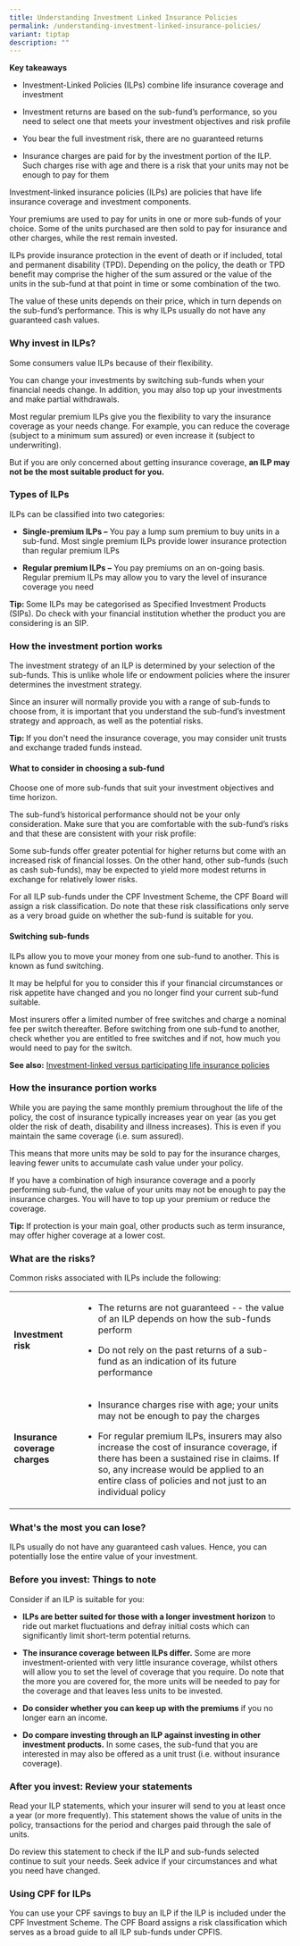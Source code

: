 ```yaml
---
title: Understanding Investment Linked Insurance Policies
permalink: /understanding-investment-linked-insurance-policies/
variant: tiptap
description: ""
---
```

<p><strong>Key takeaways</strong>
</p>
<ul data-tight="true" class="tight">
<li>
<p>Investment-Linked Policies (ILPs) combine life insurance coverage and
investment</p>
</li>
<li>
<p>Investment returns are based on the sub-fund’s performance, so you need
to select one that meets your investment objectives and risk profile</p>
</li>
<li>
<p>You bear the full investment risk, there are no guaranteed returns</p>
</li>
<li>
<p>Insurance charges are paid for by the investment portion of the ILP. Such
charges rise with age and there is a risk that your units may not be enough
to pay for them</p>
</li>
</ul>
<p>Investment-linked insurance policies (ILPs) are policies that have life
insurance coverage and investment components.</p>
<p>Your premiums are used to pay for units in one or more sub-funds of your
choice. Some of the units purchased are then sold to pay for insurance
and other charges, while the rest remain invested.</p>
<p>ILPs provide insurance protection in the event of death or if included,
total and permanent disability (TPD). Depending on the policy, the death
or TPD benefit may comprise the higher of the sum assured or the value
of the units in the sub-fund at that point in time or some combination
of the two.</p>
<p>The value of these units depends on their price, which in turn depends
on the sub-fund’s performance. This is why ILPs usually do not have any
guaranteed cash values.</p>
<h3><strong>Why invest in ILPs?</strong></h3>
<p>Some consumers value ILPs because of their flexibility.</p>
<p>You can change your investments by switching sub-funds when your financial
needs change. In addition, you may also top up your investments and make
partial withdrawals.</p>
<p>Most regular premium ILPs give you the flexibility to vary the insurance
coverage as your needs change. For example, you can reduce the coverage
(subject to a minimum sum assured) or even increase it (subject to underwriting).</p>
<p>But if you are only concerned about getting insurance coverage, <strong>an ILP may not be the most suitable product for you.</strong>
</p>
<h3><strong>Types of ILPs</strong></h3>
<p>ILPs can be classified into two categories:</p>
<ul data-tight="true" class="tight">
<li>
<p><strong>Single-premium ILPs –</strong> You pay a lump sum premium to buy
units in a sub-fund. Most single premium ILPs provide lower insurance protection
than regular premium ILPs</p>
</li>
<li>
<p><strong>Regular premium ILPs</strong>  <strong>–</strong> You pay premiums
on an on-going basis. Regular premium ILPs may allow you to vary the level
of insurance coverage you need</p>
</li>
</ul>
<p><strong>Tip: </strong>Some ILPs may be categorised as Specified Investment
Products (SIPs). Do check with your financial institution whether the product
you are considering is an SIP.</p>
<p></p>
<h3><strong>How the investment portion works</strong></h3>
<p>The investment strategy of an ILP is determined by your selection of the
sub-funds. This is unlike whole life or endowment policies where the insurer
determines the investment strategy.</p>
<p>Since an insurer will normally provide you with a range of sub-funds to
choose from, it is important that you understand the sub-fund’s investment
strategy and approach, as well as the potential risks.</p>
<p></p>
<p><strong>Tip: </strong>If you don't need the insurance coverage, you may
consider unit trusts and exchange traded funds instead.</p>
<p></p>
<h4><strong>What to consider in choosing a sub-fund</strong></h4>
<p>Choose one of more sub-funds that suit your investment objectives and
time horizon.</p>
<p>The sub-fund’s historical performance should not be your only consideration.
Make sure that you are comfortable with the sub-fund’s risks and that these
are consistent with your risk profile:</p>
<p>Some sub-funds offer greater potential for higher returns but come with
an increased risk of financial losses. On the other hand, other sub-funds
(such as cash sub-funds), may be expected to yield more modest returns
in exchange for relatively lower risks.</p>
<p>For all ILP sub-funds under the CPF Investment Scheme, the CPF Board will
assign a risk classification. Do note that these risk classifications only
serve as a very broad guide on whether the sub-fund is suitable for you.</p>
<h4><strong>Switching sub-funds</strong></h4>
<p>ILPs allow you to move your money from one sub-fund to another. This is
known as fund switching.</p>
<p>It may be helpful for you to consider this if your financial circumstances
or risk appetite have changed and you no longer find your current sub-fund
suitable.</p>
<p>Most insurers offer a limited number of free switches and charge a nominal
fee per switch thereafter. Before switching from one sub-fund to another,
check whether you are entitled to free switches and if not, how much you
would need to pay for the switch.</p>
<p><strong>See also:</strong>  <a href="https://team.dms.mas.gov.sg/sites/csi/consEdn/Comms/Website/Past%20Websites/2023/Offline%20Website/MON-241-PRD/www.moneysense.gov.sg/articles/2018/10/investment-linked-versus-participating-life-insurance-policies.html" rel="noopener noreferrer nofollow" target="_blank">Investment-linked versus participating life insurance policies</a>
</p>
<h3><strong>How the insurance portion works</strong></h3>
<p>While you are paying the same monthly premium throughout the life of the
policy, the cost of insurance typically increases year on year (as you
get older the risk of death, disability and illness increases). This is
even if you maintain the same coverage (i.e. sum assured).</p>
<p>This means that more units may be sold to pay for the insurance charges,
leaving fewer units to accumulate cash value under your policy.</p>
<p>If you have a combination of high insurance coverage and a poorly performing
sub-fund, the value of your units may not be enough to pay the insurance
charges. You will have to top up your premium or reduce the coverage.</p>
<p><strong>Tip: </strong>If protection is your main goal, other products
such as term insurance, may offer higher coverage at a lower cost.</p>
<h3><strong>What are the risks?</strong></h3>
<p>Common risks associated with ILPs include the following:</p>
<table style="minWidth: 50px">
<colgroup>
<col>
<col>
</colgroup>
<tbody>
<tr>
<td rowspan="1" colspan="1">
<p><strong>Investment risk</strong>
</p>
</td>
<td rowspan="1" colspan="1">
<ul data-tight="true" class="tight">
<li>
<p>The returns are not guaranteed -- the value of an ILP depends on how the
sub-funds perform</p>
</li>
<li>
<p>Do not rely on the past returns of a sub-fund as an indication of its
future performance</p>
</li>
</ul>
</td>
</tr>
<tr>
<td rowspan="1" colspan="1">
<p><strong>Insurance coverage charges</strong>
</p>
</td>
<td rowspan="1" colspan="1">
<ul data-tight="true" class="tight">
<li>
<p>Insurance charges rise with age; your units may not be enough to pay the
charges</p>
</li>
<li>
<p>For regular premium ILPs, insurers may also increase the cost of insurance
coverage, if there has been a sustained rise in claims. If so, any increase
would be applied to an entire class of policies and not just to an individual
policy</p>
</li>
</ul>
</td>
</tr>
</tbody>
</table>
<h3><strong>What's the most you can lose?</strong></h3>
<p>ILPs usually do not have any guaranteed cash values. Hence, you can potentially
lose the entire value of your investment.</p>
<h3><strong>Before you invest: Things to note</strong></h3>
<p>Consider if an ILP is suitable for you:</p>
<ul data-tight="true" class="tight">
<li>
<p><strong>ILPs are better suited for those with a longer investment horizon</strong> to
ride out market fluctuations and defray initial costs which can significantly
limit short-term potential returns.</p>
</li>
<li>
<p><strong>The insurance coverage between ILPs differ.</strong> Some are more
investment-oriented with very little insurance coverage, whilst others
will allow you to set the level of coverage that you require. Do note that
the more you are covered for, the more units will be needed to pay for
the coverage and that leaves less units to be invested.</p>
</li>
<li>
<p><strong>Do consider whether you can keep up with the premiums</strong> if
you no longer earn an income.</p>
</li>
<li>
<p><strong>Do compare investing through an ILP against investing in other investment products.</strong> In
some cases, the sub-fund that you are interested in may also be offered
as a unit trust (i.e. without insurance coverage).</p>
</li>
</ul>
<h3><strong>After you invest: Review your statements</strong></h3>
<p>Read your ILP statements, which your insurer will send to you at least
once a year (or more frequently). This statement shows the value of units
in the policy, transactions for the period and charges paid through the
sale of units.</p>
<p>Do review this statement to check if the ILP and sub-funds selected continue
to suit your needs. Seek advice if your circumstances and what you need
have changed.</p>
<h3><strong>Using CPF for ILPs</strong></h3>
<p>You can use your CPF savings to buy an ILP if the ILP is included under
the CPF Investment Scheme. The CPF Board assigns a risk classification
which serves as a broad guide to all ILP sub-funds under CPFIS.</p>